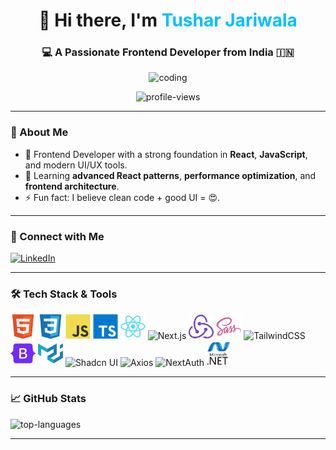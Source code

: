 <h1 align="center">👋 Hi there, I'm <span style="color:#00bfff;">Tushar Jariwala</span></h1>
<h3 align="center">💻 A Passionate Frontend Developer from India 🇮🇳</h3>

<p align="center">
  <img src="https://cdn.dribbble.com/users/1162077/screenshots/3848914/programmer.gif" alt="coding" width="400"/>
</p>

<p align="center">
  <img src="https://komarev.com/ghpvc/?username=tusharjariwala&label=Profile%20views&color=0e75b6&style=flat" alt="profile-views" />
</p>

---

### 🚀 About Me

- 🌟 Frontend Developer with a strong foundation in **React**, **JavaScript**, and modern UI/UX tools.
- 🌱 Learning  **advanced React patterns**, **performance optimization**, and **frontend architecture**.
- ⚡ Fun fact: I believe clean code + good UI = 😍.

---

### 🔗 Connect with Me

<p align="left">
  <a href="https://linkedin.com/in/tushar-jariwala-6142a0206" target="_blank">
    <img src="https://img.shields.io/badge/-Tushar%20Jariwala-blue?style=flat-square&logo=Linkedin&logoColor=white" alt="LinkedIn"/>
  </a>
</p>

---

### 🛠️ Tech Stack & Tools

<p align="left">
  <img src="https://raw.githubusercontent.com/devicons/devicon/master/icons/html5/html5-original.svg" alt="HTML" width="40" height="40"/>
  <img src="https://raw.githubusercontent.com/devicons/devicon/master/icons/css3/css3-original.svg" alt="CSS" width="40" height="40"/>
  <img src="https://raw.githubusercontent.com/devicons/devicon/master/icons/javascript/javascript-original.svg" alt="JavaScript" width="40" height="40"/>
  <img src="https://raw.githubusercontent.com/devicons/devicon/master/icons/typescript/typescript-original.svg" alt="TypeScript" width="40" height="40"/>
  <img src="https://raw.githubusercontent.com/devicons/devicon/master/icons/react/react-original.svg" alt="React" width="40" height="40"/>
  <img src="https://cdn.worldvectorlogo.com/logos/nextjs-2.svg" alt="Next.js" width="40" height="40"/>
  <img src="https://raw.githubusercontent.com/devicons/devicon/master/icons/redux/redux-original.svg" alt="Redux" width="40" height="40"/>
  <img src="https://raw.githubusercontent.com/devicons/devicon/master/icons/sass/sass-original.svg" alt="Sass" width="40" height="40"/>
  <img src="https://www.vectorlogo.zone/logos/tailwindcss/tailwindcss-icon.svg" alt="TailwindCSS" width="40" height="40"/>
  <img src="https://raw.githubusercontent.com/devicons/devicon/master/icons/bootstrap/bootstrap-plain.svg" alt="Bootstrap" width="40" height="40"/>
  <img src="https://raw.githubusercontent.com/devicons/devicon/master/icons/materialui/materialui-original.svg" alt="Material-UI" width="40" height="40"/>
  <img src="https://avatars.githubusercontent.com/u/139895814?s=200&v=4" alt="Shadcn UI" width="40" height="40"/>
  <img src="https://axios-http.com/assets/logo.svg" alt="Axios" width="40" height="40"/>
  <img src="https://next-auth.js.org/img/logo/logo-sm.png" alt="NextAuth" width="40" height="40"/>
  <img src="https://raw.githubusercontent.com/devicons/devicon/master/icons/dot-net/dot-net-original-wordmark.svg" alt=".NET" width="40" height="40"/>
</p>

---

### 📈 GitHub Stats

<p align="left">
  <img src="https://github-readme-stats.vercel.app/api/top-langs?username=tusharjariwala&show_icons=true&locale=en&layout=compact" alt="top-languages" />
</p>

---
